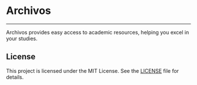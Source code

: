 # Archivos

---

Archivos provides easy access to academic resources, helping you excel in your studies.


## License

This project is licensed under the MIT License. See the [LICENSE](LICENSE) file for details.
